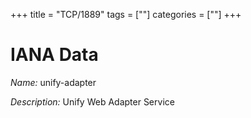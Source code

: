 +++
title = "TCP/1889"
tags = [""]
categories = [""]
+++

# IANA Data

_Name:_ unify-adapter

_Description:_ Unify Web Adapter Service

